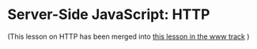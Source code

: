# Server-Side JavaScript: HTTP

(This lesson on HTTP has been merged into [this lesson in the www track](/lessons/www/http) )

